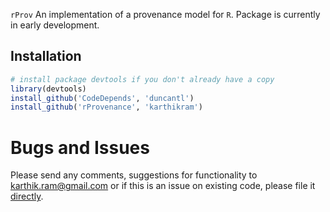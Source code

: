 `rProv`
An implementation of a provenance model for `R`. Package is currently in early development. 

## Installation

```r
# install package devtools if you don't already have a copy
library(devtools)
install_github('CodeDepends', 'duncantl')
install_github('rProvenance', 'karthikram')
```

# Bugs and Issues
Please send any comments, suggestions for functionality to karthik.ram@gmail.com or if this is an issue on existing code, please file it [directly](https://github.com/karthikram/rProvenance/issues).